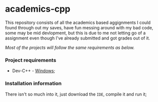 # academics-cpp

This repository consists of all the academics based aggignments I could found through out my saves, have fun messing around with my bad code, some may be mid devlopment,
but this is due to me not letting go of a assignment even though I've already submitted and got grades out of it.

_Most of the projects will follow the same requirements as below._

### Project requirements

  - Dev-C++ - [Windows](https://sourceforge.net/projects/orwelldevcpp/);

### Installation information

There isn't so much into it, just download the ```IDE```, compile it and run it;
